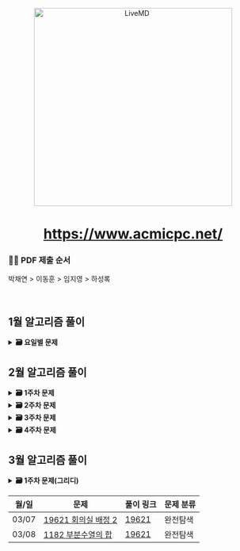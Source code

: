 <p align='middle'>
<a href='https://www.acmicpc.net/'><img src='https://user-images.githubusercontent.com/40657327/153372372-9c901899-0b49-4111-bc98-aa0f1f3a2b0e.png' width="400px;" alt="LiveMD" /></a></p>

<h1 align='middle'><a href='https://www.acmicpc.net/'>https://www.acmicpc.net/</a></h1>


###  🙋‍♀️ PDF 제출 순서
박채연 > 이동훈 > 임지영 > 하성록   

<br/>

## 1월 알고리즘 풀이
<details>
  <summary>
    <STRONG>
     🗃 요일별 문제
    </STRONG>
  </summary>
     <br/>
  <div markdown="1">

| 월/일 | 문제                           | 풀이 링크 | 문제 분류 |
| ----------- | ---------------------- | ---------------------- | ------------------------------------|
| 01/25      | [10825_국영수](https://www.acmicpc.net/problem/10825)       | [10825](https://github.com/douzone1/Baekjoon/tree/main/Q_10825)| 정렬 |
| 01/26      | [7795_먹을 것인가 먹힐 것인가](https://www.acmicpc.net/problem/7795)    | [7795](https://github.com/douzone1/Baekjoon/tree/main/Q_7795)| 이분 탐색 |
| 01/27      | [9095_1,2,3 더하기](https://www.acmicpc.net/problem/9095)       | [9095](https://github.com/douzone1/Baekjoon/tree/main/Q_9095)| 다이나믹 프로그래밍 |
| 01/28      | [1157_단어공부](https://www.acmicpc.net/problem/1157)       | [1157](https://github.com/douzone1/Baekjoon/tree/main/Q_1157)| 구현 |
  </div>
  
 </details>


## 2월 알고리즘 풀이
<details>
  <summary>
    <STRONG>
     🗃 1주차 문제
    </STRONG>
  </summary>
     <br/>
  <div markdown="1">

| 월/일 | 문제                           | 풀이 링크 | 문제 분류 |
| ----------- | ---------------------- | ---------------------- | ------------------------------------|
| 01/31      | [2442_별찍기5](https://www.acmicpc.net/problem/2442)       | [2442](https://github.com/douzone1/Baekjoon/tree/main/Q_2442)| 구현 |
| 02/01      | [2443_별찍기6](https://www.acmicpc.net/problem/2443)       | [2443](https://github.com/douzone1/Baekjoon/tree/main/Q_2443)| 구현 |
| 02/02      | [1110_더하기 사이클](https://www.acmicpc.net/problem/1110)    | [1110](https://github.com/douzone1/Baekjoon/tree/main/Q_1110)| 구현 |
| 02/03      | [11725 트리의 부모 찾기](https://www.acmicpc.net/problem/11725)    | [11725](https://github.com/douzone1/Baekjoon/tree/main/Q_11725)| 그래프 탐색 |
| 02/04      | [11399 ATM](https://www.acmicpc.net/problem/11399)    | [11399](https://github.com/douzone1/Baekjoon/tree/main/Q_11399)| 그리디 |
  </div>
  
 </details>
 
 
 <details>
  <summary>
    <STRONG>
     🗃 2주차 문제
    </STRONG>
  </summary>
     <br/>
  <div markdown="1">

| 월/일 | 문제                           | 풀이 링크 | 문제 분류 |
| ----------- | ---------------------- | ---------------------- | ------------------------------------|
| 02/07      | [10546 배부른 마라토너](https://www.acmicpc.net/problem/10546)    | [10546](https://github.com/douzone1/Baekjoon/tree/main/Q_10546)| 해시 |
| 02/08      | [14888 연산자 끼워넣기](https://www.acmicpc.net/problem/14888)    | [14888](https://github.com/douzone1/Baekjoon/tree/main/Q_14888)| 완전 탐색 |
| 02/09      | [1446 지름길](https://www.acmicpc.net/problem/1446)    | [1446](https://github.com/douzone1/Baekjoon/tree/main/Q_1446)| 최단 거리 |
| 02/10      | [17219 비밀번호 찾기](https://www.acmicpc.net/problem/17219)    | [17219](https://github.com/douzone1/Baekjoon/tree/main/Q_17219)| 해시맵 |
| 02/11      | [2470 두 용액](https://www.acmicpc.net/problem/2470)    | [2470](https://github.com/douzone1/Baekjoon/tree/main/Q_2470)| 정렬, 투포인터 |
  </div>
  
 </details>
 
 
  <details>
  <summary>
    <STRONG>
     🗃 3주차 문제
    </STRONG>
  </summary>
     <br/>
  <div markdown="1">

| 월/일 | 문제                           | 풀이 링크 | 문제 분류 |
| ----------- | ---------------------- | ---------------------- | ------------------------------------|
| 02/14      | [2805 나무 자르기](https://www.acmicpc.net/problem/2805)    | [2805](https://github.com/douzone1/Baekjoon/tree/main/Q_2805)| 이진탐색 |
| 02/15      | [11048 이동하기](https://www.acmicpc.net/problem/11048)    | [11048](https://github.com/douzone1/Baekjoon/tree/main/Q_11048)| 다이나믹 프로그래밍 |
| 02/16      | [7576 토마토](https://www.acmicpc.net/problem/7576)    | [7576](https://github.com/douzone1/Baekjoon/tree/main/Q_7576)| 그래프 탐색 |
| 02/17      | [16953 A->B](https://www.acmicpc.net/problem/16953)    | [16953](https://github.com/douzone1/Baekjoon/tree/main/Q_16953)| 그리디 |
| 02/18      | [2002 추월](https://www.acmicpc.net/problem/2002)    | [2002](https://github.com/douzone1/Baekjoon/tree/main/Q_2002)| 해시 |
  </div>
  
 </details>
 
 
 <details>
  <summary>
    <STRONG>
     🗃 4주차 문제
    </STRONG>
  </summary>
  
  <br/>
  <div markdown="1">
    
| 월/일 | 문제                           | 풀이 링크 | 문제 분류 |
| ----------- | ---------------------- | ---------------------- | ------------------------------------|
| 02/21      | [1260 DFS와 BFS](https://www.acmicpc.net/problem/1260)    | [1260](https://github.com/douzone1/Baekjoon/tree/main/Q_1260)| 그래프 탐색 |
| 02/22      | [9205 맥주 마시면서 걸어가기](https://www.acmicpc.net/problem/9205)    | [9205](https://github.com/douzone1/Baekjoon/tree/main/Q_9205)| 그래프 탐색 |
| 02/23      | [1303 전투](https://www.acmicpc.net/problem/1303)    | [1303](https://github.com/douzone1/Baekjoon/tree/main/Q_1303)| 그래프 탐색 |
| 02/24      | [2573 빙산](https://www.acmicpc.net/problem/2573)    | [2573](https://github.com/douzone1/Baekjoon/tree/main/Q_2573)| 그래프 탐색 |
| 02/25      | [2206 벽 부수고 이동하기](https://www.acmicpc.net/problem/2206)    | [2206](https://github.com/douzone1/Baekjoon/tree/main/Q_2206)| 그래프 탐색 |

</details>
 
## 3월 알고리즘 풀이

<details>
  <summary>
    <STRONG>
     🗃 1주차 문제(그리디)
    </STRONG>
  </summary>
  
  <br/>
  <div markdown="1">
    
  | 월/일 | 문제                           | 풀이 링크 | 문제 분류 |    
  | ----------- | ---------------------- | ---------------------- | ------------------------------------|
  | 02/28      | [1026 보물](https://www.acmicpc.net/problem/1026)    | [1026](https://github.com/douzone1/Baekjoon/tree/main/Q_1026)| 그리디 |
  | 03/02      | [11501 주석](https://www.acmicpc.net/problem/11501)    | [11501](https://github.com/douzone1/Baekjoon/tree/main/Q_11501)| 그리디 |
  | 03/03      | [11497 통나무 건너뛰기](https://www.acmicpc.net/problem/11497)    | [11497](https://github.com/douzone1/Baekjoon/tree/main/Q_11497)| 그리디 |
  | 03/04      | [12904 A와 B](https://www.acmicpc.net/problem/12904)    | [12904](https://github.com/douzone1/Baekjoon/tree/main/Q_12904)| 그리디 |
    
</details>

  
  | 월/일 | 문제                           | 풀이 링크 | 문제 분류 |    
  | ----------- | ---------------------- | ---------------------- | ------------------------------------|
  | 03/07      | [19621 회의실 배정 2](https://www.acmicpc.net/problem/19621)    | [19621](https://github.com/douzone1/Baekjoon/tree/main/Q_19621)| 완전탐색 | 
  | 03/08      | [1182 부분수열의 합](https://www.acmicpc.net/problem/1182)    | [19621](https://github.com/douzone1/Baekjoon/tree/main/Q_1182)| 완전탐색 |
